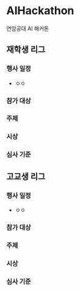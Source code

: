 # AIHackathon
연암공대 AI 해커톤

## 재학생 리그

### 행사 일정
* ㅇㅇ

### 참가 대상

### 주제

### 시상

### 심사 기준


## 고교생 리그

### 행사 일정
* ㅇㅇ

### 참가 대상

### 주제

### 시상

### 심사 기준
